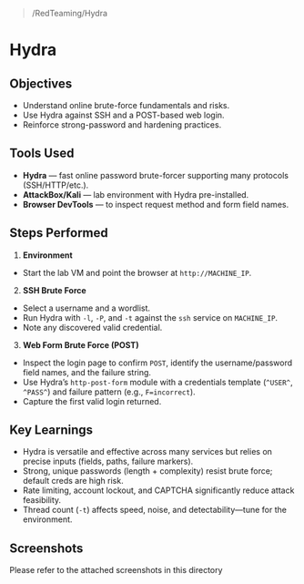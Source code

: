 > /RedTeaming/Hydra
# Hydra

## Objectives
- Understand online brute-force fundamentals and risks.
- Use Hydra against SSH and a POST-based web login.
- Reinforce strong-password and hardening practices.

## Tools Used
- **Hydra** — fast online password brute-forcer supporting many protocols (SSH/HTTP/etc.).
- **AttackBox/Kali** — lab environment with Hydra pre-installed.
- **Browser DevTools** — to inspect request method and form field names.

## Steps Performed
1. **Environment**
  - Start the lab VM and point the browser at `http://MACHINE_IP`.
  
2. **SSH Brute Force**
  - Select a username and a wordlist.
  - Run Hydra with `-l`, `-P`, and `-t` against the `ssh` service on `MACHINE_IP`.
  - Note any discovered valid credential.

3. **Web Form Brute Force (POST)**
  - Inspect the login page to confirm `POST`, identify the username/password field names, and the failure string.
  - Use Hydra’s `http-post-form` module with a credentials template (`^USER^`, `^PASS^`) and failure pattern (e.g., `F=incorrect`).
  - Capture the first valid login returned.


## Key Learnings
- Hydra is versatile and effective across many services but relies on precise inputs (fields, paths, failure markers).
- Strong, unique passwords (length + complexity) resist brute force; default creds are high risk.
- Rate limiting, account lockout, and CAPTCHA significantly reduce attack feasibility.
- Thread count (`-t`) affects speed, noise, and detectability—tune for the environment.

## Screenshots
Please refer to the attached screenshots in this directory
